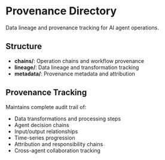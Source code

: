 # Provenance Directory

Data lineage and provenance tracking for AI agent operations.

## Structure

- **chains/**: Operation chains and workflow provenance
- **lineage/**: Data lineage and transformation tracking
- **metadata/**: Provenance metadata and attribution

## Provenance Tracking

Maintains complete audit trail of:
- Data transformations and processing steps
- Agent decision chains
- Input/output relationships
- Time-series progression
- Attribution and responsibility chains
- Cross-agent collaboration tracking